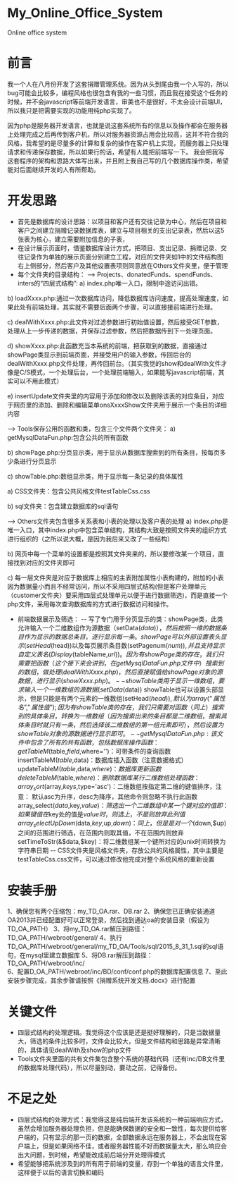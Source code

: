 # My_Online_Office_System
Online office system
# 前言

我一个人在八月份开发了这套捐赠管理系统。因为从头到尾由我一个人写的，所以bug可能会比较多，编程风格也很包含有我的一些习惯，而且我在接受这个任务的时候，并不会javascript等前端开发语言，审美也不是很好，不太会设计前端UI，所以我只是把需要实现的功能用纯php实现了。

因为php是服务器开发语言，也就是说这套系统所有的信息以及操作都会在服务器上处理完成之后再传到客户机，所以对服务器资源占用会比较高，这并不符合我的风格，我希望的是尽量多的计算和复杂的操作在客户机上实现，而服务器上只处理请求和传递保存数据，所以如果行的话，希望有人能把前端写一下。
我会把我写这套程序的架构和思路大体写出来，并且附上我自己写的几个数据库操作类，希望能对后面继续开发的人有所帮助。

# 开发思路
-	首先是数据库的设计思路：以项目和客户还有交往记录为中心，然后在项目和客户之间建立捐赠记录数据库表，建立与项目相关的支出记录表，然后以这5张表为核心，建立需要附加信息的子表，
-	在设计展示页面时，借鉴数据库设计方式，把项目、支出记录、捐赠记录、交往记录作为单独的展示页面分别建立工程，对应的文件夹如1中的文件结构图右上侧部分，然后客户及其他设置表项则同意放在Others文件夹里，便于管理
-	每个文件夹的目录结构：
-->	Projects、donatedFunds、spendFunds、inters的“四层式结构”:
a) index.php唯一入口，限制中途访问出错。

b) loadXxxx.php:通过一次数据库访问，降低数据库访问速度，提高处理速度，如果此处有前端处理，其实就不需要后面两个步骤，可以直接接前端进行处理。

c) dealWithXxxx.php:此文件对过滤参数进行初始值设置，然后接受GET参数，处理从上一步传递的数据，并保存过滤参数，然后把数据传到下一处理页面。

d) showXxxx.php:此函数充当本系统的前端，把获取到的数据，直接通过showPage类显示到前端页面，并接受用户的输入参数，传回后台的dealWithXxxx.php文件处理，再传回前台。（其实我觉的show和dealWith文件才像是C/S模式，一个处理后台，一个处理前端输入，如果能写javascript前端，其实可以不用此模式）

e) insertUpdate文件夹里的内容用于添加和修改以及删除该表的对应条目，对应于网页里的添加、删除和编辑菜单onsXxxxShow文件夹用于展示一个条目的详细内容

--> Tools保存公用的函数和类，包含三个文件两个文件夹：
a)	getMysqlDataFun.php:包含公共的所有函数

b)	showPage.php:分页显示类，用于显示从数据库搜索到的所有条目，按每页多少条进行分页显示

c)	showTable.php:数组显示类，用于显示每一条记录的具体属性

a)	CSS文件夹：包含公共风格文件testTableCss.css

b)	sql文件夹：包含建立数据库的sql语句

--> Others文件夹包含很多关系表和小表的处理以及客户表的处理
a)	index.php是唯一入口，其中index.php中包含菜单结构，其结构大致是按照文件夹的组织方式进行组织的（之所以说大概，是因为我后来又改了一些结构）

b)	网页中每一个菜单的设置都是按照其文件夹来的，所以要修改某一个项目，直接找到对应的文件夹即可

c)	每一层文件夹是对应于数据库上相应的主表附加属性小表构建的，附加的小表因为数据量小而且不经常访问，所以不采用四层式结构(但是客户处理单元（customer文件夹）要采用四层式处理单元以便于进行数据筛选)，而是直接一个php文件，采用每次查询数据库的方式进行数据访问和操作。

- 前端数据展示及筛选：
-- 写了专门用于分页显示的类：showPage类，此类允许输入一个二维数组作为源数据（setData($data)），然后按照一维的数据条目作为显示的数据总条目，逐行显示每一条。
showPage可以外部设置表头显示(setHead($head))以及每页展示条目数(setPagenum($num)),并且支持显示自定义表名(Display($tableName,$url))。
因为有showPage类的存在，我们只需要把函数（这个接下来会讲到，在getMysqlDataFun.php文件中）搜索到的数组，做处理(dealWithXxxx.php)，然后直接赋值给showPage对象的源数据，进行显示(showXxxx.php)。
-- showTable类用于显示一维数组，要求输入一个一维数组的源数据(setData($data))
showTable也可以设置头部显示，但是只能是有两个元素的一维数组(setHead($head)),默认为array(“属性名”,”属性值“);
因为有showTable类的存在，我们只需要对函数（同上）搜索到的具体条目，转换为一维数组（因为搜索出来的条目都是二维数组，搜索具体条目时就只有一条，然后选择该二维数组的第一组元素即可），然后设置为showTable对象的源数据进行显示即可。
-- getMysqlDataFun.php:该文件中包含了所有的共有函数，
包括数据库操作函数：
getTableM($table,$field,$where='')：可带条件的查询函数
insertTableM($table,$data)：数据库插入函数（注意数据格式）
updateTableM($table,$data,$where)：数据库更新函数
deleteTableM($table,$where)：删除数据库某行
二维数组处理函数：
array_sort($array,$keys,$type='asc')：二维数组按指定第二维的键值排序，注意：
	  默认asc为升序，desc为降序，其他命令则忽略不执行此函数
array_select($data,$key,$value)：筛选出一个二维数组中某一个键对应的值
即：如果键值在$key处的值是$value时，则选上，不是则放弃此列值
array_selectUpDown($data,$key,$up,$down)：同上，但是是对一个($down,$up)之间的范围进行筛选，在范围内则取其值，不在范围内则放弃
setTimeToStr(&$data,$key)：将二维数组某一个键所对应的unix时间转换为字符串日期
-- CSS文件夹是风格文件夹，存放公共的风格属性，其中主要是testTableCss.css文件，可以通过修改他完成对整个系统风格的重新设置

# 安装手册

1、确保您有两个压缩包：my_TD_OA.rar、DB.rar
2、确保您已正确安装通道OA2013并已经配置好可以正常登录，然后找到通达oa的安装目录（假设为TD_OA_PATH）
3、将my_TD_OA.rar解压到路径：TD_OA_PATH/webroot/general/
4、执行TD_OA_PATH/webroot/general/my_TD_OA/Tools/sql/2015_8_31_1.sql的sql语句，在mysql里建立数据库
5、将DB.rar解压到路径：TD_OA_PATH/webroot/inc/    
6、配置D_OA_PATH/webroot/inc/BD/conf/conf.php的数据库配置信息
7、至此安装步骤完成，其余步骤请按照《捐赠系统开发文档.docx》进行配置

# 关键文件
- 四层式结构的处理逻辑。我觉得这个应该是还是挺好理解的，只是当数据量大，筛选的条件比较多时，文件会比较大，但是文件结构和思路是异常清晰的，具体请见dealWith及show的php文件
- Tools文件夹里面的共有文件集包含整个系统的基础代码（还有inc/DB文件里的数据库处理代码），所以尽量别动，要动之前，记得备份。

# 不足之处
- 四层式结构的处理方式：我觉得这是纯后端开发该系统的一种前端响应方式，虽然会增加服务器处理负担，但是能确保数据的安全和一致性，每次提供给客户端的，只有显示的那一页的数据，全部数据永远在服务器上，不会出现在客户端上，但是如果网络不佳，或者服务器性能不好而数据量太大，那么响应会出大问题，到时候，希望能改成前后端分开处理得模式
- 希望能够把系统涉及到的所有用于前端的变量，存到一个单独的语言文件里，这样便于以后的语言切换和编码

